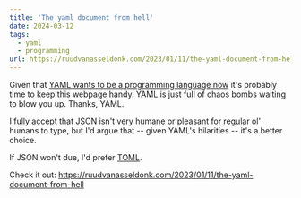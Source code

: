 ```yaml
---
title: 'The yaml document from hell'
date: 2024-03-12
tags:
  - yaml
  - programming
url: https://ruudvanasseldonk.com/2023/01/11/the-yaml-document-from-hell
---
```


Given that [YAML wants to be a programming language now](https://thenewstack.io/with-yamlscript-yaml-becomes-a-proper-programming-language/) it's probably time to keep this webpage handy. YAML is just full of chaos bombs waiting to blow you up. Thanks, YAML.

I fully accept that JSON isn't very humane or pleasant for regular ol' humans to type, but I'd argue that -- given YAML's hilarities -- it's a better choice.

If JSON won't due, I'd prefer [TOML](https://toml.io/en/).

Check it out: https://ruudvanasseldonk.com/2023/01/11/the-yaml-document-from-hell

